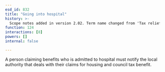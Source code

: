 ```yaml
---
esd_id: 832
title: "Going into hospital"
history: >-
  Scope notes added in version 2.02. Term name changed from 'Tax relief and benefits when hospitalised' to 'Benefits - hospitalisation' in version 3.00. Name changed to 'Going into hospital' in version 4.00.
function: 124
interactions: [8]
powers: []
internal: false

---
```


A person claiming benefits who is admitted to hospital must notify the local authority that deals with their claims for housing and council tax benefit.

